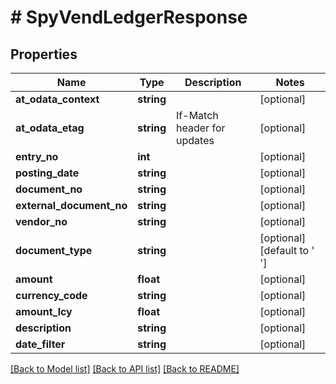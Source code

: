 # # SpyVendLedgerResponse

## Properties

Name | Type | Description | Notes
------------ | ------------- | ------------- | -------------
**at_odata_context** | **string** |  | [optional]
**at_odata_etag** | **string** | If-Match header for updates | [optional]
**entry_no** | **int** |  | [optional]
**posting_date** | **string** |  | [optional]
**document_no** | **string** |  | [optional]
**external_document_no** | **string** |  | [optional]
**vendor_no** | **string** |  | [optional]
**document_type** | **string** |  | [optional] [default to ' ']
**amount** | **float** |  | [optional]
**currency_code** | **string** |  | [optional]
**amount_lcy** | **float** |  | [optional]
**description** | **string** |  | [optional]
**date_filter** | **string** |  | [optional]

[[Back to Model list]](../../README.md#models) [[Back to API list]](../../README.md#endpoints) [[Back to README]](../../README.md)
